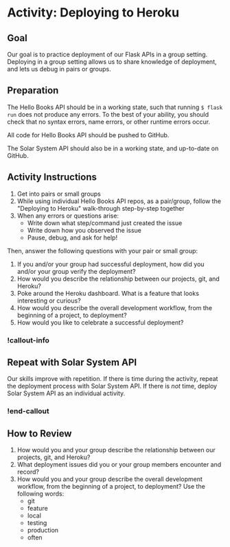 # Activity: Deploying to Heroku

## Goal

Our goal is to practice deployment of our Flask APIs in a group setting. Deploying in a group setting allows us to share knowledge of deployment, and lets us debug in pairs or groups.

## Preparation

The Hello Books API should be in a working state, such that running `$ flask run` does not produce any errors. To the best of your ability, you should check that no syntax errors, name errors, or other runtime errors occur.

All code for Hello Books API should be pushed to GitHub.

The Solar System API should also be in a working state, and up-to-date on GitHub.

## Activity Instructions

1. Get into pairs or small groups
1. While using individual Hello Books API repos, as a pair/group, follow the "Deploying to Heroku" walk-through step-by-step together
1. When any errors or questions arise:
    - Write down what step/command just created the issue
    - Write down how you observed the issue
    - Pause, debug, and ask for help!

Then, answer the following questions with your pair or small group:

1. If you and/or your group had successful deployment, how did you and/or your group verify the deployment?
1. How would you describe the relationship between our projects, git, and Heroku?
1. Poke around the Heroku dashboard. What is a feature that looks interesting or curious?
1. How would you describe the overall development workflow, from the beginning of a project, to deployment?
1. How would you like to celebrate a successful deployment?

### !callout-info

## Repeat with Solar System API

Our skills improve with repetition. If there is time during the activity, repeat the deployment process with Solar System API. If there is _not_ time, deploy Solar System API as an individual activity.

### !end-callout

## How to Review

1. How would you and your group describe the relationship between our projects, git, and Heroku?
1. What deployment issues did you or your group members encounter and record?
1. How would you and your group describe the overall development workflow, from the beginning of a project, to deployment? Use the following words:
    - git
    - feature
    - local
    - testing
    - production
    - often
